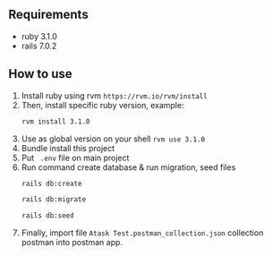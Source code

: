 ## Requirements
- ruby 3.1.0
- rails 7.0.2

## How to use
1. Install ruby using rvm `https://rvm.io/rvm/install`
2. Then, install specific ruby version, example:  
    ```bash 
    rvm install 3.1.0
    ```
3. Use as global version on your shell ```rvm use 3.1.0```
4. Bundle install this project
5. Put ``` .env``` file on main project
6. Run command create database & run migration, seed files
    ```bash
    rails db:create 
    ```
    ```bash
    rails db:migrate
    ```
    ```bash
    rails db:seed
    ```
7. Finally, import file ```Atask Test.postman_collection.json``` collection postman into postman app.